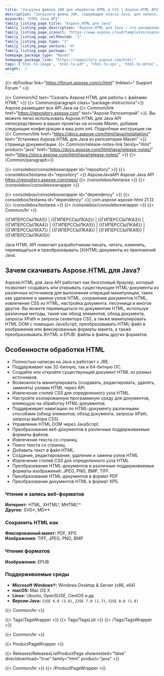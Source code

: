 ```yaml
---
title: "Загрузка файлов JAR для обработки HTML и CSS | Aspose.HTML API"
description: "Загрузите файлы JAR, содержащие классы Java, для записи, редактирования, анализа, чтения, перевода и преобразования форматов (X)HTML, MHTML и EPUB. Управляйте DOM через JavaScript и API."
keywords: "HTML Java API"
family_listing_page_title: "Aspose.HTML для Java"
family_listing_page_description: "Aspose.HTML для Java — это расширенный API для работы с HTML, созданный для выполнения широкого спектра задач по работе с HTML непосредственно в приложениях Java."
family_listing_page_iconurl: "https://www.aspose.cloud/templates/aspose/App_Themes/V3/images/html/272x272/aspose_html-for-java.png"
family_listing_page_selfHosted: "1"
family_listing_page_type: "1"
family_listing_page_venture: "4"
family_listing_page_package: "9"
homepage_package_type: "Maven"
homepage_package_link: "https://repository.aspose.com/html/"
tags: ['html-to-image', 'html-to-pdf', 'html-to-xps', 'html-to-mhtml', 'html-to-markdown', 'svg-to-image', 'svg-to-pdf', 'svg-to-xps', 'epub-to-image', 'epub-to-pdf', 'epub-to-xps', 'mhtml-to-image', 'mhtml-to-pdf', 'mhtml-to-xps', 'markdown-to-html']
weight:  2
---
```


{{< dbToolbar link="https://forum.aspose.com/c/html" linktext=" Support Forum " >}}

{{< Common/h2 text="Скачать Aspose.HTML для работы с файлами HTML"  >}}
{{< Common/paragraph class="package-instructions">}}
Aspose размещает все API Java на
{{< Common/link href="https://repository.aspose.com" text="Aspose Репозиторий"  >}}. Вы можете легко использовать Aspose.HTML для Java API непосредственно в ваших проектах на основе Maven, добавив следующие конфигурации в ваш pom.xml. Подробные инструкции см.
{{< Common/link href="https://docs.aspose.com/html/java/installation/" text="Установка Aspose.HTML для Java из репозитория Maven"  >}}страница документации.
{{< Common/release-notes-link family="html" product="java" href="https://docs.aspose.com/html/java/release-notes/" text="https://docs.aspose.com/html/java/release-notes/"  >}}
{{< /Common/paragraph>}}

{{< consolebox/consoleboxwrapper id="repository" >}}
   {{< consolebox/textarea id="repository" >}}
      <repository>
      <id>AsposeJavaAPI</id>
      <name>Aspose Java API</name>
      <url>https://repository.aspose.com/repo/</url>
      </repository>
   {{< /consolebox/textarea >}}
{{< /consolebox/consoleboxwrapper >}}

{{< consolebox/consoleboxwrapper id="dependency" >}}
   {{< consolebox/textarea id="dependency" >}}
      <dependency>
      <groupId>com.aspose</groupId>
      <artifactId>aspose-html</artifactId>
      <version>21.12</version>
      </dependency>
   {{< /consolebox/textarea >}}
{{< /consolebox/consoleboxwrapper >}}
{{< Common/hr >}}

{{ГИПЕРССЫЛКА1}} | {{ГИПЕРССЫЛКА2}} | {{ГИПЕРССЫЛКА3}} | {{ГИПЕРССЫЛКА4}} | {{ГИПЕРССЫЛКА5}} | {{ГИПЕРССЫЛКА6}} | {{ГИПЕРССЫЛКА7}} | {{ГИПЕРССЫЛКА8}} | {{ГИПЕРССЫЛКА9}} | {{ГИПЕРССЫЛКА10}}

Java HTML API помогает разработчикам писать, читать, изменять, перемещаться и преобразовывать (X)HTML-документы из приложений Java.

## Зачем скачивать Aspose.HTML для Java?

Aspose.HTML для Java API работает как безголовый браузер, который позволяет создавать или открывать существующие HTML-документы из различных источников для выполнения операций манипуляции, таких как удаление и замена узлов HTML, сохранение документов HTML, извлечение CSS из HTML, настройка документа. песочница и многое другое. Вы можете перемещаться по документам HTML, используя различные методы, такие как обход элементов, обход документа, запросы XPath и запросы селектора CSS, а также манипулировать HTML DOM с помощью JavaScript, преобразовывать HTML-файл в изображения или фиксированные форматы макета, а также преобразовывать XHTML и EPUB. файлы в файлы других форматов.

## Особенности обработки HTML

- Полностью написан на Java и работает с JRE.
- Поддерживает как 32-битную, так и 64-битную ОС.
- Создайте или откройте существующий документ HTML из разных источников.
- Возможность манипулировать (создавать, редактировать, удалять, заменять) узлами HTML через API.
- Извлечение стилей CSS для определенного узла HTML.
- Настройте изолированную программную среду для документов, влияющую на обработку HTML-документов.
- Поддерживает навигацию по HTML-документу различными способами (обход элементов, обход документа, запросы XPath, запросы выбора CSS).
- Управление HTML DOM через JavaScript.
- Преобразование веб-документов в различные поддерживаемые форматы файлов.
- Извлечение текста со страниц.
- Поиск текста со страниц.
- Добавить текст в файл HTML.
- Создание, редактирование, удаление и замена узлов HTML
- Извлечение стилей CSS для определенного узла HTML
- Преобразование HTML-документов в различные поддерживаемые форматы изображений: JPEG, PNG, BMP, TIFF.
- Преобразование HTML-документов в формат PDF
- Преобразование документов HTML в формат XPS.

### Чтение и запись веб-форматов

**Интернет:** HTML, XHTML^, MHTML^^\
**Другое:** SVG*, MD**

### Сохранить HTML как

**Фиксированный макет:** PDF, XPS\
**Изображения:** TIFF, JPEG, PNG, BMP

### Чтение форматов

**Изображения:** EPUB

### Поддерживаемые среды

- **Microsoft Windows®:** Windows Desktop & Server (x86, x64)
- **macOS:** Mac OS X
- **Linux:** Ubuntu, OpenSUSE, CentOS и др.
- **Версии Java:** `J2SE 6.0 (1.6)`, `J2SE 7.0 (1.7)`, `J2SE 8.0 (1.8)`

{{< Common/hr >}}

{{< Tags/TagsWrapper >}}
 {{< Tags/TagsList >}}
{{< /Tags/TagsWrapper >}}

{{< Common/hr >}}

{{< ProductPageWrapper >}}
<!-- ReleasesListProductPage-->
   {{< Releases/ReleasesListProductPage shownested="false"  directdownload="true" family="html" product="java" >}}
<!-- /ReleasesListProductPage-->
{{< Common/hr >}}
{{< /ProductPageWrapper >}}

